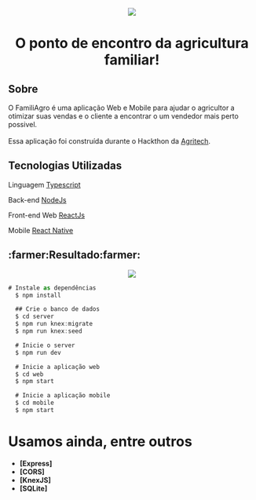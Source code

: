 <p align="center">
  <img src="https://user-images.githubusercontent.com/47211806/93694251-d8319300-fadf-11ea-9bb4-a38d80e2566a.png"/>
</p>
<h1 align="center">O ponto de encontro da agricultura familiar!</h1>

<h2>Sobre</h2>
<p>O FamiliAgro é uma aplicação Web e Mobile para ajudar o agricultor a otimizar suas vendas e o cliente a encontrar o um vendedor mais perto possivel.
</br></br>
Essa aplicação foi construída durante o Hackthon da <a href="https://doity.com.br/hackathon-agritech">Agritech</a>.

<h2>Tecnologias Utilizadas</h2>

<p>Linguagem <a href="https://www.typescriptlang.org/">Typescript</a></p>
<p>Back-end <a href="https://nodejs.org/en/">NodeJs</a></p>
<p>Front-end Web <a href="https://reactjs.org/">ReactJs</a></p>
<p>Mobile <a href="https://reactnative.dev/">React Native</a></p>

<h2>:farmer:Resultado:farmer:</h2>
<p align="center">
  <img src="https://user-images.githubusercontent.com/47211806/93694325-b258be00-fae0-11ea-8d9c-719e47fc99f9.png"/>
</p>

```js
# Instale as dependências
  $ npm install

  ## Crie o banco de dados
  $ cd server
  $ npm run knex:migrate
  $ npm run knex:seed

  # Inicie o server
  $ npm run dev

  # Inicie a aplicação web
  $ cd web
  $ npm start

  # Inicie a aplicação mobile
  $ cd mobile
  $ npm start
 ```
# Usamos ainda, entre outros
 
   - **[Express]**
  - **[CORS]**
  - **[KnexJS]**
  - **[SQLite]**
  
